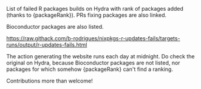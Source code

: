List of failed R packages builds on Hydra with rank of packages added (thanks to {packageRank}).
PRs fixing packages are also linked.

Bioconductor packages are also listed.

https://raw.githack.com/b-rodrigues/nixpkgs-r-updates-fails/targets-runs/output/r-updates-fails.html

The action generating the website runs each day at midnight. Do check the original on Hydra,
because Bioconductor packages are not listed, nor packages for which somehow {packageRank}
can't find a ranking.

Contributions more than welcome!

